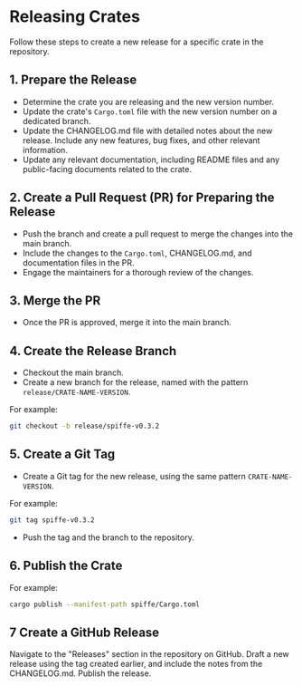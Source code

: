 # Releasing Crates

Follow these steps to create a new release for a specific crate in the repository.

## 1. Prepare the Release

- Determine the crate you are releasing and the new version number.
- Update the crate's `Cargo.toml` file with the new version number on a dedicated branch.
- Update the CHANGELOG.md file with detailed notes about the new release. Include any new features, bug fixes, and other
  relevant information.
- Update any relevant documentation, including README files and any public-facing documents related to the crate.

## 2. Create a Pull Request (PR) for Preparing the Release

- Push the branch and create a pull request to merge the changes into the main branch.
- Include the changes to the `Cargo.toml`, CHANGELOG.md, and documentation files in the PR.
- Engage the maintainers for a thorough review of the changes.

## 3. Merge the PR

- Once the PR is approved, merge it into the main branch.

## 4. Create the Release Branch

- Checkout the main branch.
- Create a new branch for the release, named with the pattern `release/CRATE-NAME-VERSION`.

For example:
```sh
git checkout -b release/spiffe-v0.3.2
```

## 5. Create a Git Tag

- Create a Git tag for the new release, using the same pattern `CRATE-NAME-VERSION`.

For example:
```sh
git tag spiffe-v0.3.2
```

- Push the tag and the branch to the repository.

## 6. Publish the Crate

For example:
```sh
cargo publish --manifest-path spiffe/Cargo.toml
```

## 7 Create a GitHub Release

Navigate to the "Releases" section in the repository on GitHub.
Draft a new release using the tag created earlier, and include the notes from the CHANGELOG.md.
Publish the release.